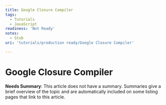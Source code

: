 ```yaml
---
title: Google Closure Compiler
tags:
  - Tutorials
  - JavaScript
readiness: 'Not Ready'
notes:
  - Stub
uri: 'tutorials/production ready/Google Closure Compiler'

---
```

# Google Closure Compiler

**Needs Summary**: This article does not have a summary. Summaries give a brief overview of the topic and are automatically included on some listing pages that link to this article.

